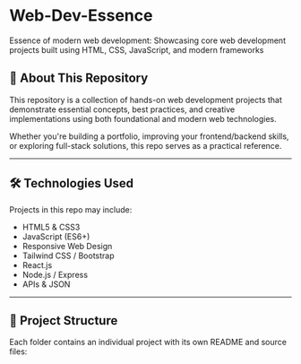 # Web-Dev-Essence
Essence of modern web development: Showcasing core web development projects built using HTML, CSS, JavaScript, and modern frameworks


## 📌 About This Repository

This repository is a collection of hands-on web development projects that demonstrate essential concepts, best practices, and creative implementations using both foundational and modern web technologies.

Whether you're building a portfolio, improving your frontend/backend skills, or exploring full-stack solutions, this repo serves as a practical reference.

---

## 🛠️ Technologies Used

Projects in this repo may include:

- HTML5 & CSS3
- JavaScript (ES6+)
- Responsive Web Design
- Tailwind CSS / Bootstrap
- React.js
- Node.js / Express
- APIs & JSON

---

## 📂 Project Structure

Each folder contains an individual project with its own README and source files:
